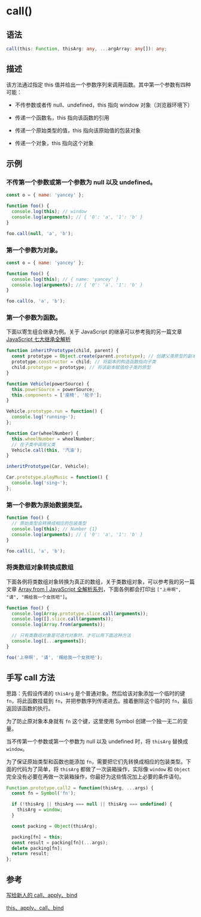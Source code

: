 # call()

## 语法

```ts
call(this: Function, thisArg: any, ...argArray: any[]): any;
```

## 描述

该方法通过指定 this 值并给出一个参数序列来调用函数。其中第一个参数有四种可能：

- 不传参数或者传 null、undefined，this 指向 window 对象（浏览器环境下）

- 传递一个函数名，this 指向该函数的引用

- 传递一个原始类型的值，this 指向该原始值的包装对象

- 传递一个对象，this 指向这个对象

## 示例

### 不传第一个参数或第一个参数为 null 以及 undefined。

```js
const o = { name: 'yancey' };

function foo() {
  console.log(this); // window
  console.log(arguments); // { '0': 'a', '1': 'b' }
}

foo.call(null, 'a', 'b');
```

### 第一个参数为对象。

```js
const o = { name: 'yancey' };

function foo() {
  console.log(this); // { name: 'yancey' }
  console.log(arguments); // { '0': 'a', '1': 'b' }
}

foo.call(o, 'a', 'b');
```

### 第一个参数为函数。

下面以寄生组合继承为例。关于 JavaScript 的继承可以参考我的另一篇文章 [JavaScript 七大继承全解析](https://github.com/YanceyOfficial/interview/blob/master/JavaScript/JavaScript%20%E4%B8%83%E5%A4%A7%E7%BB%A7%E6%89%BF%E5%85%A8%E8%A7%A3%E6%9E%90.md)

```js
function inheritPrototype(child, parent) {
  const prototype = Object.create(parent.prototype); // 创建父类原型的副本
  prototype.constructor = child; // 将副本的构造函数指向子类
  child.prototype = prototype; // 将该副本赋值给子类的原型
}

function Vehicle(powerSource) {
  this.powerSource = powerSource;
  this.components = ['座椅', '轮子'];
}

Vehicle.prototype.run = function() {
  console.log('running~');
};

function Car(wheelNumber) {
  this.wheelNumber = wheelNumber;
  // 在子类中调用父类
  Vehicle.call(this, '汽油');
}

inheritPrototype(Car, Vehicle);

Car.prototype.playMusic = function() {
  console.log('sing~');
};
```

### 第一个参数为原始数据类型。

```js
function foo() {
  // 原始类型会转换成相应的包装类型
  console.log(this); // Number {1}
  console.log(arguments); // { '0': 'a', '1': 'b' }
}

foo.call(1, 'a', 'b');
```

### 将类数组对象转换成数组

下面各例将类数组对象转换为真正的数组，关于类数组对象，可以参考我的另一篇文章 [Array.from | JavaScript 全解析系列](https://js.yanceyleo.com/ECMAScript/Array/Array.from)，下面各例都会打印出 `["上帝啊", "请", "赐给我一个女孩吧"]`。

```js
function foo() {
  console.log(Array.prototype.slice.call(arguments));
  console.log([].slice.call(arguments));
  console.log(Array.from(arguments));

  // 只有类数组对象是可迭代对象时，才可以用下面这种方法
  console.log([...arguments]);
}

foo('上帝啊', '请', '赐给我一个女孩吧');
```

## 手写 call 方法

思路：先假设传递的 `thisArg` 是个普通对象。然后给该对象添加一个临时的键 `fn`，将此函数挂载到 `fn`，并把参数序列传递进去。接着删除这个临时的 `fn`，最后返回该函数的执行。

为了防止原对象本身就有 `fn` 这个键，这里使用 Symbol 创建一个独一无二的变量。

当不传第一个参数或第一个参数为 null 以及 undefined 时，将 `thisArg` 替换成 `window`。

为了保证原始类型和函数也能添加 `fn`，需要把它们先转换成相应的包装类型。下面的代码为了简单，将 `thisArg` 都做了一次装箱操作，实际像 `window` 和 `Object` 完全没有必要在再做一次装箱操作，你最好为这些情况加上必要的条件语句。

```js
Function.prototype.call2 = function(thisArg, ...args) {
  const fn = Symbol('fn');

  if (!thisArg || thisArg === null || thisArg === undefined) {
    thisArg = window;
  }

  const packing = Object(thisArg);

  packing[fn] = this;
  const result = packing[fn](...args);
  delete packing[fn];
  return result;
};
```

## 参考

[写给新人的 call、apply、bind](https://aotu.io/notes/2016/09/02/Different-Binding/)

[this、apply、call、bind](https://juejin.im/post/59bfe84351882531b730bac2)
